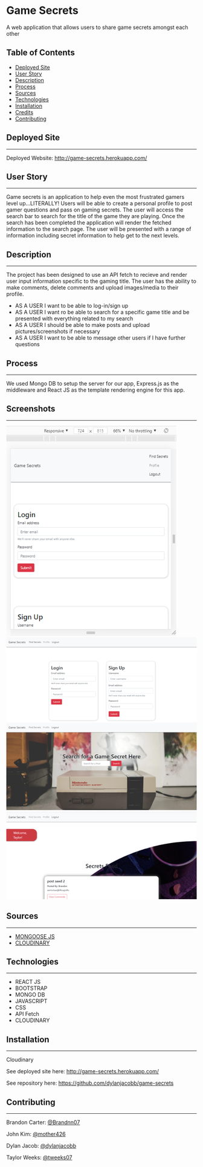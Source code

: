# Game Secrets
A web application that allows users to share game secrets amongst each other

## Table of Contents

* [Deployed Site](#deployed-site)
* [User Story](#user-story)
* [Description](#description)
* [Process](#process)
* [Sources](#sources)
* [Technologies](#Technologies)
* [Installation](#installation)
* [Credits](#Credits)
* [Contributing](#contributing)

## Deployed Site
---
Deployed Website: http://game-secrets.herokuapp.com/

## User Story
---
Game secrets is an application to help even the most frustrated gamers level up...LITERALLY!  Users will be able to create a personal profile to post gamer questions and pass on gaming secrets.  The user will access the search bar to search for the title of the game they are playing.  Once the search has been completed the application will render the fetched information to the search page.  The user will be presented with a range of information including secret information to help get to the next levels.

## Description
---
The project has been designed to use an API fetch to recieve and render user input information specific to the gaming title.  The user has the ability to make comments, delete comments and upload images/media to their profile.

- AS A USER I want to be able to log-in/sign up
- AS A USER I want ro be able to search for a specific game title and be presented with everything related to my search
- AS A USER I should be able to make posts and upload pictures/screenshots if necessary
- AS A USER I want to be able to message other users if I have further questions


## Process
---
We used Mongo DB to setup the server for our app, Express.js as the middleware and React JS as the template rendering engine for this app.

## Screenshots
---
![Responsive](/client/src/assets/images/responsive-game.png)
![Home](/client/src/assets/images/login-game.png)
![Search](/client/src/assets/images/search-game.png)
![Feed](/client/src/assets/images/feed-game.png)



## Sources
---
- [MONGOOSE JS](https://mongoosejs.com/docs/middleware.html)
- [CLOUDINARY](https://cloudinary.com/documentation/image_video_and_file_upload)

## Technologies
---
- REACT JS
- BOOTSTRAP
- MONGO DB
- JAVASCRIPT
- CSS
- API Fetch
- CLOUDINARY

## Installation
---
Cloudinary

See deployed site here: http://game-secrets.herokuapp.com/

See repository here: https://github.com/dylanjacobb/game-secrets

## Contributing
---

Brandon Carter: [@Brandnn07](https://github.com/Brandnn07)

John Kim: [@mother426](https://github.com/mother426)

Dylan Jacob: [@dylanjacobb](https://github.com/dylanjacobb)

Taylor Weeks: [@tweeks07](https://github.com/tweeks07)
